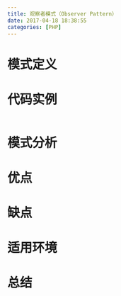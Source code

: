 ```yaml
---
title: 观察者模式（Observer Pattern）
date: 2017-04-18 18:38:55
categories: [PHP]
---
```

# 模式定义



# 代码实例

``` php

```

# 模式分析



# 优点



# 缺点



# 适用环境



# 总结

